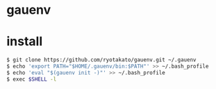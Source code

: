 gauenv
======



install
======

```bash
$ git clone https://github.com/ryotakato/gauenv.git ~/.gauenv
$ echo 'export PATH="$HOME/.gauenv/bin:$PATH"' >> ~/.bash_profile
$ echo 'eval "$(gauenv init -)"' >> ~/.bash_profile
$ exec $SHELL -l
```



